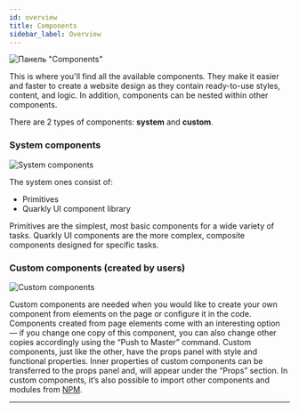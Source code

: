 ```yaml
---
id: overview
title: Components
sidebar_label: Overview
---
```


![Панель "Components"](/scr/components-general.png)

This is where you'll find all the available components. They make it easier and faster to create a website design as they contain ready-to-use styles, content, and logic. In addition, components can be nested within other components.

There are 2 types of components: **system** and **custom**.

### System components

![System components](/scr/components-system.png)

The system ones consist of:

-   Primitives
-   Quarkly UI component library

Primitives are the simplest, most basic components for a wide variety of tasks. Quarkly UI components are the more complex, composite components designed for specific tasks.

### Custom components (created by users)

![Custom components](/scr/components-custom.png)

Custom components are needed when you would like to create your own component from elements on the page or configure it in the code. Components created from page elements come with an interesting option — if you change one copy of this component, you can also change other copies accordingly using the “Push to Master” command. Custom components, just like the other, have the props panel with style and functional properties. Inner properties of custom components can be transferred to the props panel and, will appear under the “Props” section. In custom components, it’s also possible to import other components and modules from [NPM](https://www.npmjs.com/).

---
